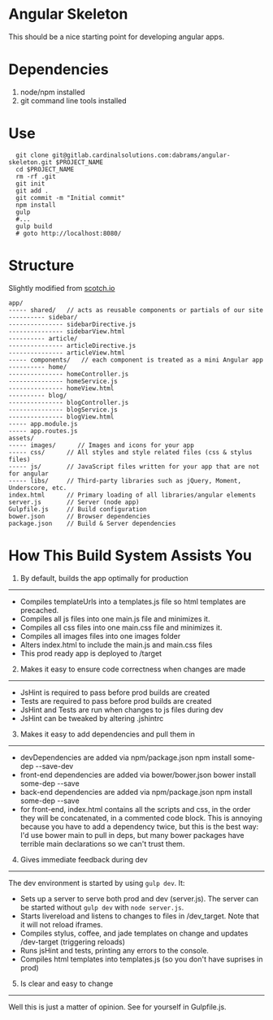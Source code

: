 Angular Skeleton
================

This should be a nice starting point for developing angular apps.

Dependencies
============

 1. node/npm installed
 2. git command line tools installed

Use
===

```
  git clone git@gitlab.cardinalsolutions.com:dabrams/angular-skeleton.git $PROJECT_NAME
  cd $PROJECT_NAME
  rm -rf .git
  git init
  git add .
  git commit -m "Initial commit"
  npm install
  gulp
  #...
  gulp build
  # goto http://localhost:8080/
```

Structure
=========

Slightly modified from [scotch.io](http://scotch.io/tutorials/javascript/angularjs-best-practices-directory-structure)

    app/
    ----- shared/   // acts as reusable components or partials of our site
    ---------- sidebar/
    --------------- sidebarDirective.js
    --------------- sidebarView.html
    ---------- article/
    --------------- articleDirective.js
    --------------- articleView.html
    ----- components/   // each component is treated as a mini Angular app
    ---------- home/
    --------------- homeController.js
    --------------- homeService.js
    --------------- homeView.html
    ---------- blog/
    --------------- blogController.js
    --------------- blogService.js
    --------------- blogView.html
    ----- app.module.js
    ----- app.routes.js
    assets/
    ----- images/      // Images and icons for your app
    ----- css/      // All styles and style related files (css & stylus files)
    ----- js/       // JavaScript files written for your app that are not for angular
    ----- libs/     // Third-party libraries such as jQuery, Moment, Underscore, etc.
    index.html      // Primary loading of all libraries/angular elements
    server.js       // Server (node app)
    Gulpfile.js     // Build configuration
    bower.json      // Browser dependencies
    package.json    // Build & Server dependencies

How This Build System Assists You
=================================

1. By default, builds the app optimally for production
------------------------------------------------------
 - Compiles templateUrls into a templates.js file so html templates are precached.
 - Compiles all js files into one main.js file and minimizes it.
 - Compiles all css files into one main.css file and minimizes it.
 - Compiles all images files into one images folder
 - Alters index.html to include the main.js and main.css files
 - This prod ready app is deployed to /target

2. Makes it easy to ensure code correctness when changes are made
-----------------------------------------------------------------
 - JsHint is required to pass before prod builds are created
 - Tests are required to pass before prod builds are created
 - JsHint and Tests are run when changes to js files during dev
 - JsHint can be tweaked by altering .jshintrc

3. Makes it easy to add dependencies and pull them in
-----------------------------------------------------
 - devDependencies are added via npm/package.json
    npm install some-dep --save-dev
 - front-end dependencies are added via bower/bower.json
    bower install some-dep --save
 - back-end dependencies are added via npm/package.json
    npm install some-dep --save
 - for front-end, index.html contains all the scripts and css, in the order they will be concatenated, in a commented code block. This is annoying because you have to add a dependency twice, but this is the best way: I'd use bower main to pull in deps, but many bower packages have terrible main declarations so we can't trust them.

4. Gives immediate feedback during dev
--------------------------------------
 The dev environment is started by using `gulp dev`. It:
 - Sets up a server to serve both prod and dev (server.js). The server can be started without `gulp dev` with `node server.js`.
 - Starts livereload and listens to changes to files in /dev_target. Note that it will not reload iframes.
 - Compiles stylus, coffee, and jade templates on change and updates /dev-target (triggering reloads)
 - Runs jsHint and tests, printing any errors to the console.
 - Compiles html templates into templates.js (so you don't have suprises in prod)

5. Is clear and easy to change
------------------------------
Well this is just a matter of opinion. See for yourself in Gulpfile.js.

